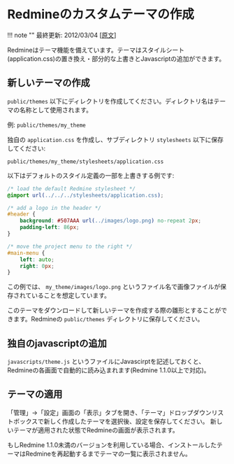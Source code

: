 Redmineのカスタムテーマの作成
=============================

!!! note ""
    最終更新: 2012/03/04
    [[原文](http://www.redmine.org/projects/redmine/wiki/HowTo_create_a_custom_Redmine_theme/5)]

Redmineはテーマ機能を備えています。テーマはスタイルシート(application.css)の置き換え・部分的な上書きとJavascriptの追加ができます。

新しいテーマの作成
------------------

`public/themes` 以下にディレクトリを作成してください。ディレクトリ名はテーマの名称として使用されます。

例: `public/themes/my_theme`

独自の `application.css` を作成し、サブディレクトリ `stylesheets` 以下に保存してください:

``` text
public/themes/my_theme/stylesheets/application.css
```

以下はデフォルトのスタイル定義の一部を上書きする例です:

``` css
/* load the default Redmine stylesheet */
@import url(../../../stylesheets/application.css);

/* add a logo in the header */
#header {
    background: #507AAA url(../images/logo.png) no-repeat 2px;
    padding-left: 86px;
}

/* move the project menu to the right */
#main-menu { 
    left: auto;
    right: 0px;
}
```

この例では、 `my_theme/images/logo.png` というファイル名で画像ファイルが保存されていることを想定しています。

このテーマをダウンロードして新しいテーマを作成する際の雛形とすることができます。Redmineの `public/themes` ディレクトリに保存してください。

独自のjavascriptの追加
----------------------

`javascripts/theme.js` というファイルにJavascirptを記述しておくと、Redmineの各画面で自動的に読み込まれます(Redmine 1.1.0以上で対応)。

テーマの適用
------------

「管理」→「設定」画面の「表示」タブを開き、「テーマ」ドロップダウンリストボックスで新しく作成したテーマを選択後、設定を保存してください。
新しいテーマが適用された状態でRedmineの画面が表示されます。

もしRedmine 1.1.0未満のバージョンを利用している場合、インストールしたテーマはRedmineを再起動するまでテーマの一覧に表示されません。
